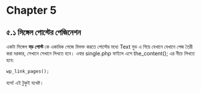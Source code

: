 # Chapter 5

## ৫.১ সিঙ্গেল পোস্টের পেজিনেশন

একটা সিঙ্গেল **বড় পোস্ট** কে একাধিক পেজে বিভক্ত করতে পোস্টের মধ্যে Text মুড এ গিয়ে যেখানে যেখানে পেজ তৈরী করা দরকার, সেখানে সেখানে **<!--nextpage-->** লিখতে হবে। এবার single.php ফাইলে এসে the_content(); এর নীচে লিখতে হবে:

```php
wp_link_pages();
```

ব্যস! এই টুকুই যথেষ্ট।
